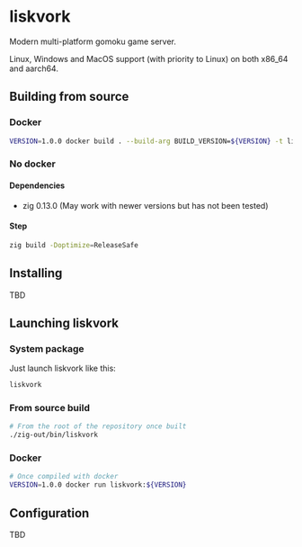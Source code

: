 # liskvork

Modern multi-platform gomoku game server.

Linux, Windows and MacOS support (with priority to Linux) on both x86_64 and
aarch64.

## Building from source

### Docker

```sh
VERSION=1.0.0 docker build . --build-arg BUILD_VERSION=${VERSION} -t liskvork:${VERSION}
```

### No docker

#### Dependencies

- zig 0.13.0 (May work with newer versions but has not been tested)

#### Step

```sh
zig build -Doptimize=ReleaseSafe
```

## Installing

TBD

## Launching liskvork

### System package

Just launch liskvork like this:

```sh
liskvork
```

### From source build

```sh
# From the root of the repository once built
./zig-out/bin/liskvork
```

### Docker

```sh
# Once compiled with docker
VERSION=1.0.0 docker run liskvork:${VERSION}
```

## Configuration

TBD

